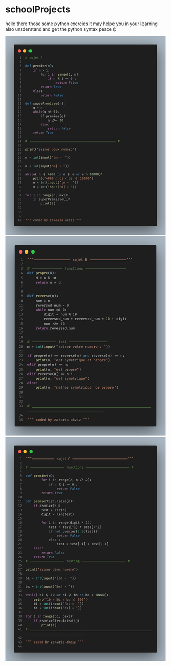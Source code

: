 # schoolProjects
hello there those some python exercies 
it may helpe you in your learning
also unsderstand and get the python syntax
peace (:

![sujet A ](./project_snap/sujet_A.png)
![sujet B ](./project_snap/sujet_B.png)
![sujet C ](./project_snap/sujet_C.png)

